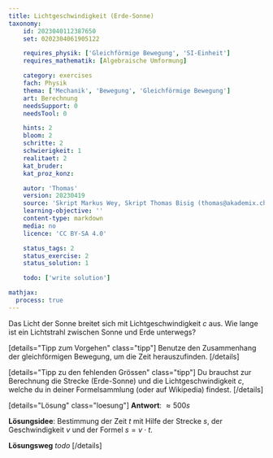 ```yaml
---
title: Lichtgeschwindigkeit (Erde-Sonne)
taxonomy:
	id: 2023040112387650
	set: 0202304061905122

	requires_physik: ['Gleichförmige Bewegung', 'SI-Einheit']
	requires_mathematik: [Algebraische Umformung]

	category: exercises
	fach: Physik
	thema: ['Mechanik', 'Bewegung', 'Gleichförmige Bewegung']
	art: Berechnung
	needsSupport: 0
	needsTool: 0

	hints: 2
	bloom: 2
	schritte: 2
	schwierigkeit: 1
	realitaet: 2
	kat_bruder:
	kat_proz_konz:

	autor: 'Thomas'
	version: 20230419
	source: 'Skript Markus Wey, Skript Thomas Bisig (thomas@akademix.ch)'
	learning-objective: ''
	content-type: markdown
	media: no
	licence: 'CC BY-SA 4.0'

	status_tags: 2
	status_exercise: 2
	status_solution: 1

	todo: ['write solution']

mathjax:
  process: true
---
```

Das Licht der Sonne breitet sich mit Lichtgeschwindigkeit $c$ aus. Wie lange ist ein Lichtstrahl zwischen Sonne und Erde unterwegs? 

[details="Tipp zum Vorgehen" class="tipp"]
Benutze den Zusammenhang der gleichförmigen Bewegung, um die Zeit herauszufinden.
[/details]

[details="Tipp zu den fehlenden Grössen" class="tipp"]
Du brauchst zur Berechnung die Strecke (Erde-Sonne) und die Lichtgeschwindigkeit $c$, welche du in deiner Formelsammlung (oder auf Wikipedia) findest.
[/details]

[details="Lösung" class="loesung"]
**Antwort**: $\approx 500 s$

**Lösungsidee**: Bestimmung der Zeit $t$ mit Hilfe der Strecke $s$, der Geschwindigkeit $v$ und der Formel $s=v\cdot t$.

**Lösungsweg**
_todo_
[/details]